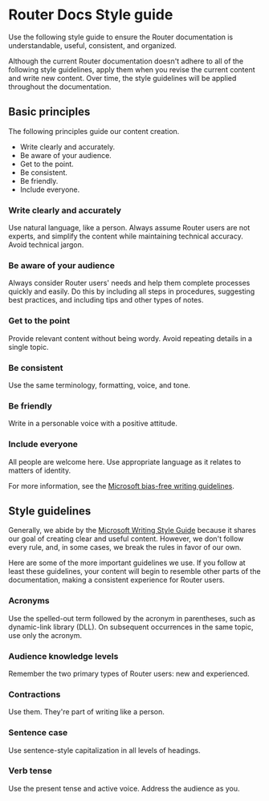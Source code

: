 # Router Docs Style guide

Use the following style guide to ensure the Router documentation is understandable, useful, consistent, and organized.

Although the current Router documentation doesn't adhere to all of the following style guidelines, apply them when you revise the current content and write new content. Over time, the style guidelines will be applied throughout the documentation.

## Basic principles

The following principles guide our content creation.

- Write clearly and accurately.
- Be aware of your audience.
- Get to the point.
- Be consistent.
- Be friendly.
- Include everyone.

### Write clearly and accurately

Use natural language, like a person. Always assume Router users are not experts, and simplify the content while maintaining technical accuracy. Avoid technical jargon.

### Be aware of your audience

Always consider Router users' needs and help them complete processes quickly and easily. Do this by including all steps in procedures, suggesting best practices, and including tips and other types of notes.

### Get to the point

Provide relevant content without being wordy. Avoid repeating details in a single topic.

### Be consistent

Use the same terminology, formatting, voice, and tone.

### Be friendly

Write in a personable voice with a positive attitude.

### Include everyone

All people are welcome here. Use appropriate language as it relates to matters of identity.

For more information, see the [Microsoft bias-free writing guidelines](https://docs.microsoft.com/en-us/style-guide/bias-free-communication).

## Style guidelines

Generally, we abide by the [Microsoft Writing Style Guide](https://docs.microsoft.com/en-us/style-guide/welcome/) because it shares our goal of creating clear and useful content. However, we don't follow every rule, and, in some cases, we break the rules in favor of our own.

Here are some of the more important guidelines we use. If you follow at least these guidelines, your content will begin to resemble other parts of the documentation, making a consistent experience for Router users.

### Acronyms

Use the spelled-out term followed by the acronym in parentheses, such as dynamic-link library (DLL). On subsequent occurrences in the same topic, use only the acronym.

### Audience knowledge levels

Remember the two primary types of Router users: new and experienced.

### Contractions

Use them. They're part of writing like a person.

### Sentence case

Use sentence-style capitalization in all levels of headings.

### Verb tense

Use the present tense and active voice. Address the audience as you.
